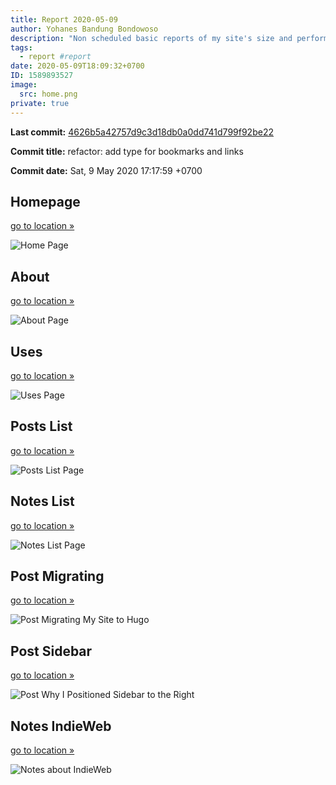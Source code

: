 ```yaml
---
title: Report 2020-05-09
author: Yohanes Bandung Bondowoso
description: "Non scheduled basic reports of my site's size and performance."
tags:
  - report #report
date: 2020-05-09T18:09:32+0700
ID: 1589893527
image:
  src: home.png
private: true
---
```


**Last commit:**
[4626b5a42757d9c3d18db0a0dd741d799f92be22](https://git.ybbond.dev/ybbond/index.html#4626b5a42757d9c3d18db0a0dd741d799f92be22)

**Commit title:**
refactor: add type for bookmarks and links

**Commit date:**
Sat,  9 May 2020 17:17:59 +0700


## Homepage

[go to location »](/)

![Home Page](home.png)

## About

[go to location »](/about/)

![About Page](about.png)

## Uses

[go to location »](/uses/)

![Uses Page](uses.png)

## Posts List

[go to location »](/posts/)

![Posts List Page](posts.png)

## Notes List

[go to location »](/notes/)

![Notes List Page](notes.png)

## Post Migrating

[go to location »](/posts/2020-04-migrating-my-blog-to-hugo/)

![Post Migrating My Site to Hugo](post-migrating.png)

## Post Sidebar

[go to location »](/posts/2020-04-why-i-positioned-sidebar-to-the-right/)

![Post Why I Positioned Sidebar to the Right](post-sidebar.png)

## Notes IndieWeb

[go to location »](/notes/04-may-2020-2/)

![Notes about IndieWeb](notes-indieweb.png)

